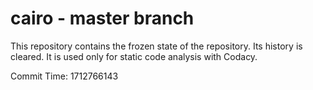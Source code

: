 # cairo - master branch

This repository contains the frozen state of the repository.
Its history is cleared. It is used only for static code
analysis with Codacy.

Commit Time: 1712766143